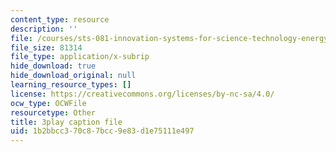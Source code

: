 ```yaml
---
content_type: resource
description: ''
file: /courses/sts-081-innovation-systems-for-science-technology-energy-manufacturing-and-health-spring-2017/1b2bbcc370c87bcc9e83d1e75111e497_n0QLcw-CHmk.srt
file_size: 81314
file_type: application/x-subrip
hide_download: true
hide_download_original: null
learning_resource_types: []
license: https://creativecommons.org/licenses/by-nc-sa/4.0/
ocw_type: OCWFile
resourcetype: Other
title: 3play caption file
uid: 1b2bbcc3-70c8-7bcc-9e83-d1e75111e497
---
```


